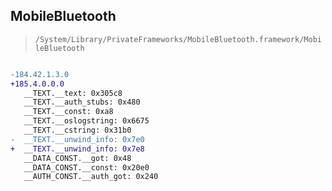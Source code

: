 ## MobileBluetooth

> `/System/Library/PrivateFrameworks/MobileBluetooth.framework/MobileBluetooth`

```diff

-184.42.1.3.0
+185.4.0.0.0
   __TEXT.__text: 0x305c8
   __TEXT.__auth_stubs: 0x480
   __TEXT.__const: 0xa8
   __TEXT.__oslogstring: 0x6675
   __TEXT.__cstring: 0x31b0
-  __TEXT.__unwind_info: 0x7e0
+  __TEXT.__unwind_info: 0x7e8
   __DATA_CONST.__got: 0x48
   __DATA_CONST.__const: 0x20e0
   __AUTH_CONST.__auth_got: 0x240

```
